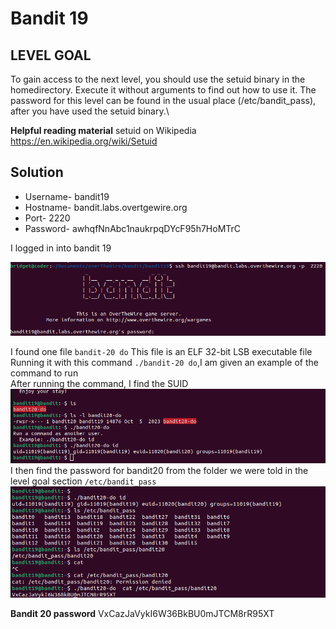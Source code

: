 # Bandit 19

## LEVEL GOAL

To gain access to the next level, you should use the setuid binary in the homedirectory. Execute it without arguments to find out how to use it. The password for this level can be found in the usual place (/etc/bandit_pass), after you have used the setuid binary.\

**Helpful reading material**
setuid on Wikipedia\
<https://en.wikipedia.org/wiki/Setuid>

## Solution

* Username- bandit19
* Hostname- bandit.labs.overtgewire.org
* Port- 2220
* Password- awhqfNnAbc1naukrpqDYcF95h7HoMTrC

I logged in into bandit 19

![login](image.png)

I found one file `bandit-20 do`
This file is an ELF 32-bit LSB executable file\
Running it with this command `./bandit-20 do`,I am given an example of the command to run\
After running the command, I find the SUID\
![suid](image-1.png)
I then find the password for bandit20 from the folder we were told in the level goal section `/etc/bandit_pass`
![solution](image-2.png)

**Bandit 20 password**
VxCazJaVykI6W36BkBU0mJTCM8rR95XT
